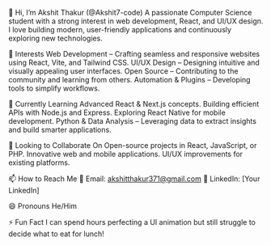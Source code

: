 👋 Hi, I’m Akshit Thakur (@Akshit7-code)
A passionate Computer Science student with a strong interest in web development, React, and UI/UX design.
I love building modern, user-friendly applications 
and continuously exploring new technologies.

👀 Interests
Web Development – Crafting seamless and responsive websites using React, Vite, and Tailwind CSS.
UI/UX Design – Designing intuitive and visually appealing user interfaces.
Open Source – Contributing to the community and learning from others.
Automation & Plugins – Developing tools to simplify workflows.

🌱 Currently Learning
Advanced React & Next.js concepts.
Building efficient APIs with Node.js and Express.
Exploring React Native for mobile development.
Python & Data Analysis – Leveraging data to extract insights and build smarter applications.

💞️ Looking to Collaborate On
Open-source projects in React, JavaScript, or PHP.
Innovative web and mobile applications.
UI/UX improvements for existing platforms.

📫 How to Reach Me
📧 Email: akshitthakur371@gmail.com
🔗 LinkedIn: [Your LinkedIn]

😄 Pronouns
He/Him

⚡ Fun Fact
I can spend hours perfecting a UI animation but still struggle to decide what to eat for lunch!

<!---
Akshit7-code/Akshit7-code is a ✨ special ✨ repository because its `README.md` (this file) appears on your GitHub profile.
You can click the Preview link to take a look at your changes.
--->
